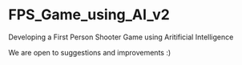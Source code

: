 # FPS_Game_using_AI_v2
Developing a First Person Shooter Game using Aritificial Intelligence

We are open to suggestions and improvements :)
